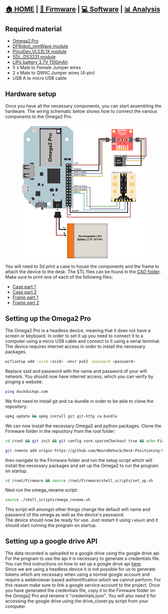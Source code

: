 <!-- add a link to go back to main readme file -->
## [🏠 HOME](../README.md) | [🔧 Firmware](./README.md) | [💻 Software](../Software/README.md) | [📊 Analysis](../Analysis/README.md)

## Required material
- [Omega2 Pro](https://onion.io/store/omega2-pro/)
- [DFRobot_mmWave module](https://www.dfrobot.com/product-2282.html)
- [PiicoDev_VL53L1X module](https://www.sparkfun.com/products/14722)
- [SDL_DS3231 module](https://www.jaycar.com.au/rtc-clock-module-for-raspberry-pi/p/XC9044?pos=1&queryId=f5734bdf10cb6c5024d07c37201f1d5b&sort=relevance&searchText=rtc)
- [LiPo battery 3.7V 1100mAh](https://core-electronics.com.au/polymer-lithium-ion-battery-1000mah-38458.html)
- 5 x Male to Female Jumper wires
- 2 x Male to QWIIC Jumper wires (4-pin)
- USB A to micro USB cable

## Hardware setup
Once you have all the necessary components, you can start assembling the hardware. The wiring schematic below shows how to connect the various components to the Omega2 Pro. 

<p align="center">
  <img src="../Documentation/Wiring_Diagram.png" width="400">
</p>

You will need to 3d print a case to house the components and the frame to attach the device to the desk. The STL files can be found in the [CAD folder](../Documentation/CAD/). Make sure to print one of each of the following files:
- [Case part 1](../Documentation/CAD/case_bottom.obj)
- [Case part 2](../Documentation/CAD/case_top.obj)
- [Frame part 1](../Documentation/CAD/table_attachment.obj)
- [Frame part 2](../Documentation/CAD/table_attachment2.obj)
## Setting up the Omega2 Pro
The Omega2 Pro is a headless device, meaning that it does not have a screen or keyboard. In order to set it up you need to connect it to a computer using a micro USB cable and connect to it using a serial terminal.
The device requires internet access in order to install the necessary packages.

```sh
wifisetup add -ssid <ssid> -encr psk2 -password <password>
```

Replace ssid and password with the name and password of your wifi network.
You should now have internet access, which you can verify by pinging a website:

```sh
ping duckduckgo.com
```

We first need to install git and ca-bundle in order to be able to clone the repository:
```sh
opkg update && opkg install git git-http ca-bundle
```
We can now install the necessary Omega2 and python packages. Clone the Firmware folder in the repository from the root folder:

```sh
cd /root && git init && git config core.sparseCheckout true && echo Firmware/ >> .git/info/sparse-checkout 
```
```sh
git remote add origin https://github.com/NeuroRehack/Desk-Positioning-System.git && git pull origin master
```
then navigate to the Firmware folder and run the setup script which will install the necessary packages and set up the Omega2 to run the program on startup.
```sh
cd /root/Firmware && source /root/Firmware/shell_scripts/set_up.sh
```
Next run the omega_rename script:
```sh
source ./shell_scripts/omega_rename.sh
```
This script will amongst other things change the default wifi name and password of the omega as well as the device's password.  
The device should now be ready for use. Just restart it using ```reboot``` and it should start running the program on startup.

## Setting up a google drive API
The data recorded is uploaded to a google drive using the google drive api. For the program to use the api it is necessary to generate a credentials file.
You can find instructions on how to set up a google drive api [here](https://developers.google.com/drive/api/quickstart/python).  
Since we are using a headless device it is not possible for us to generate tokens which are necessary when using a normal google account and require a webbrowser based authentification which we cannot perform. For this reason make sure to link a google service account to the project.
Once you have generated the credentials file, copy it to the Firmware folder on the Omega2 Pro and rename it "credentials.json". You will also need it for accessing the google drive using the drive_cloner.py script from your computer.